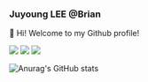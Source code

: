 ### Juyoung LEE @Brian
👋 Hi! Welcome to my Github profile!

<a href="https://linked-blog-starter-md-red.vercel.app/" target="_blank"><img src="https://img.shields.io/badge/portfolio-black?style=flat&logo=Next.js&logoColor=white"/></a>
<a href="버튼을 눌렀을 때 이동할 링크" target="_blank"><img src="https://img.shields.io/badge/Gmail-red?style=flat&logo=Gmail&logoColor=white"/></a>
<a href="https://velog.io/@sharphand1"><img src="https://img.shields.io/badge/Tech%20Blog-11B48A?style=flat-square&logo=Vimeo&logoColor=white"/></a>




![Anurag's GitHub stats](https://github-readme-stats.vercel.app/api?username=CodyMan0&show_icons=true&theme=swift)




<!--
**CodyMan0/CodyMan0** is a ✨ _special_ ✨ repository because its `README.md` (this file) appears on your GitHub profile.
#### 🧐 I'm interested in...


- 🔭 I’m currently working on ...
- 👯 I’m looking to collaborate on ...
- 🤔 I’m looking for help with ...
- 💬 Ask me about ...
- 📫 How to reach me: ...
- 😄 Pronouns: ...
- ⚡ Fun fact: ...
-->
